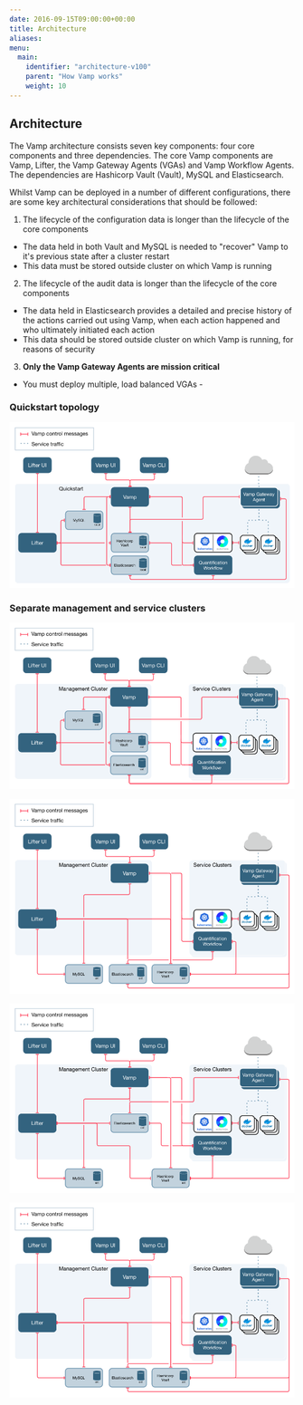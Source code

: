```yaml
---
date: 2016-09-15T09:00:00+00:00
title: Architecture
aliases:
menu:
  main:
    identifier: "architecture-v100"
    parent: "How Vamp works"
    weight: 10
---
```


## Architecture
The Vamp architecture consists seven key components: four core components and three dependencies. The core Vamp components are Vamp, Lifter, the Vamp Gateway Agents (VGAs) and Vamp Workflow Agents. The dependencies are Hashicorp Vault (Vault), MySQL and Elasticsearch.

Whilst Vamp can be deployed in a number of different configurations, there are some key architectural considerations that should be followed:

1. The lifecycle of the configuration data is longer than the lifecycle of the core components
  * The data held in both Vault and MySQL is needed to "recover" Vamp to it's previous state after a cluster restart
  * This data must be stored outside cluster on which Vamp is running
2. The lifecycle of the audit data is longer than the lifecycle of the core components
  * The data held in Elasticsearch provides a detailed and precise history of the actions carried out using Vamp, when each action happened and who ultimately initiated each action
  * This data should be stored outside cluster on which Vamp is running, for reasons of security
3. **Only the Vamp Gateway Agents are mission critical** 
  * You must deploy multiple, load balanced VGAs - 

### Quickstart topology

![architecture](/images/diagram/v100/vampee-arch-quickstart.png)

### Separate management and service clusters

![architecture](/images/diagram/v100/vampee-arch-mgnt-svc.png)

![architecture](/images/diagram/v100/vampee-arch-mgnt-svc-ext-alldeps.png)

![architecture](/images/diagram/v100/vampee-arch-mgnt-svc-ext-mysql-vault.png)

![architecture](/images/diagram/v100/vampee-arch-mgnt-svc-ext-alldeps.png)
